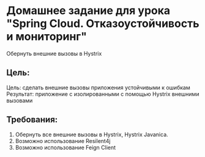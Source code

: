 # Домашнее задание для урока "Spring Cloud. Отказоустойчивость и мониторинг"

Обернуть внешние вызовы в Hystrix

## Цель:
Цель: сделать внешние вызовы приложения устойчивыми к ошибкам
Результат: приложение с изолированными с помощью Hystrix внешними вызовами

## Требования:
1. Обернуть все внешние вызовы в Hystrix, Hystrix Javanica.
2. Возможно использование Resilent4j
3. Возможно использование Feign Client

